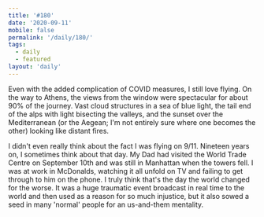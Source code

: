 ```yaml
---
title: '#180'
date: '2020-09-11'
mobile: false
permalink: '/daily/180/'
tags:
  - daily
  - featured
layout: 'daily'
---
```


Even with the added complication of COVID measures, I still love flying. On the way to Athens, the views from the window were spectacular for about 90% of the journey. Vast cloud structures in a sea of blue light, the tail end of the alps with light bisecting the valleys, and the sunset over the Mediterranean (or the Aegean; I'm not entirely sure where one becomes the other) looking like distant fires.

I didn't even really think about the fact I was flying on 9/11. Nineteen years on, I sometimes think about that day. My Dad had visited the World Trade Centre on September 10th and was still in Manhattan when the towers fell. I was at work in McDonalds, watching it all unfold on TV and failing to get through to him on the phone. I truly think that's the day the world changed for the worse. It was a huge traumatic event broadcast in real time to the world and then used as a reason for so much injustice, but it also sowed a seed in many 'normal' people for an us-and-them mentality.
